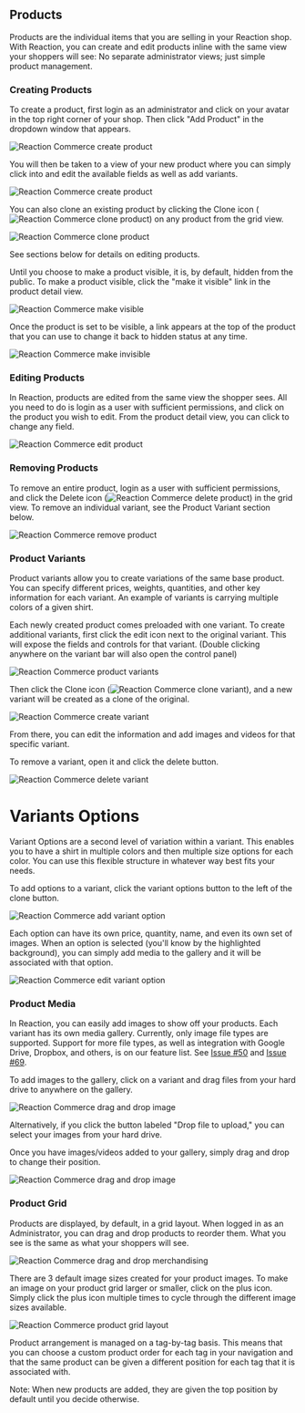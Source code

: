 ## Products

Products are the individual items that you are selling in your Reaction shop. With Reaction, you can create and edit products inline with the same view your shoppers will see: No separate administrator views; just simple product management.

### Creating Products

To create a product, first login as an administrator and click on your avatar in the top right corner of your shop. Then click  "Add Product" in the dropdown window that appears.

![](http://raw.github.com/reactioncommerce/reaction/development/docs/assets/guide-products-add-product.png "Reaction Commerce create product")

You will then be taken to a view of your new product where you can simply click into and edit the available fields as well as add variants.

![](http://raw.github.com/reactioncommerce/reaction/master/docs/assets/guide-products-new-product.png "Reaction Commerce create product")

You can also clone an existing product by clicking the Clone icon (![](http://raw.github.com/reactioncommerce/reaction/master/docs/assets/guide-icon-files.png "Reaction Commerce clone product")) on any product from the grid view.

![](http://raw.github.com/reactioncommerce/reaction/master/docs/assets/guide-products-cloneproduct.png "Reaction Commerce clone product")

See sections below for details on editing products.

Until you choose to make a product visible, it is, by default, hidden from the public. To make a product visible, click the "make it visible" link in the product detail view.

![](http://raw.github.com/reactioncommerce/reaction/master/docs/assets/guide-products-makevisible.png "Reaction Commerce make visible")

Once the product is set to be visible, a link appears at the top of the product that you can use to change it back to hidden status at any time.

![](http://raw.github.com/reactioncommerce/reaction/master/docs/assets/guide-products-makeinvisible.png "Reaction Commerce make invisible")

### Editing Products

In Reaction, products are edited from the same view the shopper sees. All you need to do is login as a user with sufficient permissions, and click on the product you wish to edit. From the product detail view, you can click to change any field.

![](http://raw.github.com/reactioncommerce/reaction/master/docs/assets/guide-products-editproduct.png "Reaction Commerce edit product")

### Removing Products

To remove an entire product, login as a user with sufficient permissions, and click the Delete icon (![](http://raw.github.com/reactioncommerce/reaction/master/docs/assets/guide-icon-delete.png "Reaction Commerce delete product")) in the grid view. To remove an individual variant, see the Product Variant section below.

![](http://raw.github.com/reactioncommerce/reaction/master/docs/assets/guide-products-removeproduct.png "Reaction Commerce remove product")

### Product Variants

Product variants allow you to create variations of the same base product. You can specify different prices, weights, quantities, and other key information for each variant. An example of variants is carrying multiple colors of a given shirt.

Each newly created product comes preloaded with one variant. To create additional variants, first click the edit icon next to the original variant. This will expose the fields and controls for that variant. (Double clicking anywhere on the variant bar will also open the control panel)

![](http://raw.github.com/reactioncommerce/reaction/master/docs/assets/guide-products-openvariant.png "Reaction Commerce product variants")

Then click the Clone icon (![](http://raw.github.com/reactioncommerce/reaction/master/docs/assets/guide-icon-files.png "Reaction Commerce clone variant")), and a new variant will be created as a clone of the original.

![](http://raw.github.com/reactioncommerce/reaction/master/docs/assets/guide-products-createvariant.png "Reaction Commerce create variant")

From there, you can edit the information and add images and videos for that specific variant.

To remove a variant, open it and click the delete button.

![](http://raw.github.com/reactioncommerce/reaction/master/docs/assets/guide-products-removevariant.png "Reaction Commerce delete variant")

# Variants Options
Variant Options are a second level of variation within a variant. This enables you to have a shirt in multiple colors and then multiple size options for each color. You can use this flexible structure in whatever way best fits your needs.

To add options to a variant, click the variant options button to the left of the clone button.

![](http://raw.github.com/reactioncommerce/reaction/master/docs/assets/guide-products-addvariantoption.png "Reaction Commerce add variant option")

Each option can have its own price, quantity, name, and even its own set of images. When an option is selected (you'll know by the highlighted background), you can simply add media to the gallery and it will be associated with that option.

![](http://raw.github.com/reactioncommerce/reaction/master/docs/assets/guide-products-editvariantoption.png "Reaction Commerce edit variant option")

### Product Media

In Reaction, you can easily add images to show off your products. Each variant has its own media gallery. Currently, only image file types are supported. Support for more file types, as well as integration with Google Drive, Dropbox, and others, is on our feature list. See [Issue #50](https://github.com/reactioncommerce/reaction/issues/50) and [Issue #69](https://github.com/reactioncommerce/reaction/issues/69).

To add images to the gallery, click on a variant and drag files from your hard drive to anywhere on the gallery.

![](http://raw.github.com/reactioncommerce/reaction/master/docs/assets/guide-products-dropmedia.png "Reaction Commerce drag and drop image")

Alternatively, if you click the button labeled "Drop file to upload," you can select your images from your hard drive.

Once you have images/videos added to your gallery, simply drag and drop to change their position.

![](http://raw.github.com/reactioncommerce/reaction/master/docs/assets/guide-products-dragmedia.png "Reaction Commerce drag and drop image")

### Product Grid

Products are displayed, by default, in a grid layout. When logged in as an Administrator, you can drag and drop products to reorder them. What you see is the same as what your shoppers will see.

![](http://raw.github.com/reactioncommerce/reaction/master/docs/assets/guide-products-gridorder.png "Reaction Commerce drag and drop merchandising")

There are 3 default image sizes created for your product images. To make an image on your product grid larger or smaller, click on the plus icon. Simply click the plus icon multiple times to cycle through the different image sizes available.

![](http://raw.github.com/reactioncommerce/reaction/master/docs/assets/guide-products-grid-layout.png "Reaction Commerce product grid layout")

Product arrangement is managed on a tag-by-tag basis. This means that you can choose a custom product order for each tag in your navigation and that the same product can be given a different position for each tag that it is associated with.

Note: When new products are added, they are given the top position by default until you decide otherwise.
